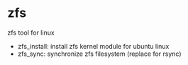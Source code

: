 zfs
===

zfs tool for linux

- zfs_install: install zfs kernel module for ubuntu linux
- zfs_sync: synchronize zfs filesystem (replace for rsync)
